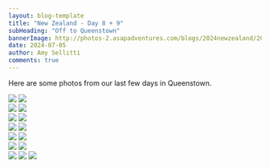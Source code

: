 ```yaml
---
layout: blog-template
title: "New Zealand - Day 8 + 9"
subHeading: "Off to Queenstown"
bannerImage: http://photos-2.asapadventures.com/blogs/2024newzealand/2024-07-06/PXL_20240706_015437721.jpg_compressed.JPEG
date: 2024-07-05
author: Amy Sellitti
comments: true
---
```


Here are some photos from our last few days in Queenstown.

<div class="grid-2c">
  <img src="http://photos-2.asapadventures.com/blogs/2024newzealand/2024-07-06/PXL_20240705_220314389.jpg_compressed.JPEG"/>
  <img src="http://photos-2.asapadventures.com/blogs/2024newzealand/2024-07-06/PXL_20240705_220406254.jpg_compressed.JPEG"/>
</div>
<div class="grid-2c">
  <img src="http://photos-2.asapadventures.com/blogs/2024newzealand/2024-07-06/PXL_20240706_010823019.jpg_compressed.JPEG"/>
  <img src="http://photos-2.asapadventures.com/blogs/2024newzealand/2024-07-06/PXL_20240706_015437721.jpg_compressed.JPEG"/>
</div>
<div class="grid-2c">
  <img src="http://photos-2.asapadventures.com/blogs/2024newzealand/2024-07-06/PXL_20240706_013703348.jpg_compressed.JPEG"/>
  <img src="http://photos-2.asapadventures.com/blogs/2024newzealand/2024-07-06/PXL_20240706_035651728.MP.jpg_compressed.JPEG"/>
</div>
<div class="grid-2c">
  <img src="http://photos-2.asapadventures.com/blogs/2024newzealand/2024-07-06/PXL_20240706_041123057.jpg_compressed.JPEG"/>
  <img src="http://photos-2.asapadventures.com/blogs/2024newzealand/2024-07-06/PXL_20240706_041555024.MP.jpg_compressed.JPEG"/>
</div>
<div class="grid-2c">
  <img src="http://photos-2.asapadventures.com/blogs/2024newzealand/2024-07-07/PXL_20240706_222452987.jpg_compressed.JPEG"/>
  <img src="http://photos-2.asapadventures.com/blogs/2024newzealand/2024-07-07/PXL_20240706_222538691.MP.jpg_compressed.JPEG"/>
</div>
<div class="grid-2c">
  <img src="http://photos-2.asapadventures.com/blogs/2024newzealand/2024-07-07/PXL_20240706_231546357.MP.jpg_compressed.JPEG"/>
  <img src="http://photos-2.asapadventures.com/blogs/2024newzealand/2024-07-07/PXL_20240706_233441242.jpg_compressed.JPEG"/>
</div>
<div class="grid-1l-2w">
  <img src="http://photos-2.asapadventures.com/blogs/2024newzealand/2024-07-07/PXL_20240706_235957521.jpg_compressed.JPEG"/>
  <img src="http://photos-2.asapadventures.com/blogs/2024newzealand/2024-07-07/PXL_20240707_012331008.jpg_compressed.JPEG"/>
  <img src="http://photos-2.asapadventures.com/blogs/2024newzealand/2024-07-07/PXL_20240706_232302762.MP.jpg_compressed.JPEG"/>
</div>
